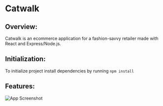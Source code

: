 # Catwalk

## Overview:
Catwalk is an ecommerce application for a fashion-savvy retailer made with React and Express/Node.js. 

## Initialization:
To initialize project install dependencies by running `npm install `

## Features:
![App Screenshot](https://github.com/khristian-lopez/readme-gifs/blob/main/Catwalk/overview.gif)
